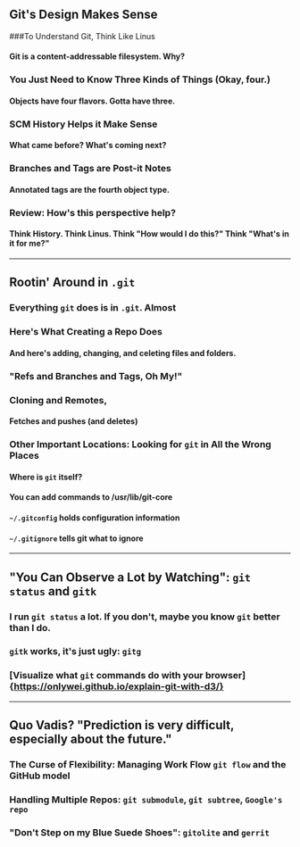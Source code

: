 ## Git's Design Makes Sense

###To Understand Git, Think Like Linus
#### Git is a content-addressable filesystem. Why?
### You Just Need to Know Three Kinds of Things (Okay, four.)
#### Objects have four flavors. Gotta have three.
### SCM History Helps it Make Sense
#### What came before? What's coming next?
### Branches and Tags are Post-it Notes
#### Annotated tags are the fourth object type.
### Review: How's this perspective help?
#### Think History. Think Linus. Think "How would I do this?" Think "What's in it for me?"

---
## Rootin' Around in `.git`

### Everything `git` does is in `.git`. Almost
### Here's What Creating a Repo Does
#### And here's adding, changing, and celeting files and folders.
### "Refs and Branches and Tags, Oh My!"
### Cloning and Remotes, 
#### Fetches and pushes (and deletes)
### Other Important Locations: Looking for `git` in All the Wrong Places
#### Where is `git` itself?
#### You can add commands to /usr/lib/git-core
#### `~/.gitconfig` holds configuration information
#### `~/.gitignore` tells git what to ignore
---
## "You Can Observe a Lot by Watching": `git status` and `gitk`
### I run `git status` a lot. If you don't, maybe you know `git` better than I do.
### `gitk` works, it's just ugly: `gitg`
### [Visualize what `git` commands do with your browser] {https://onlywei.github.io/explain-git-with-d3/}
---
## Quo Vadis? "Prediction is very difficult, especially about the future."

### The Curse of Flexibility: Managing Work Flow `git flow` and the GitHub model
### Handling Multiple Repos: `git submodule`, `git subtree`, `Google's repo`
### "Don't Step on my Blue Suede Shoes": `gitolite` and `gerrit`
